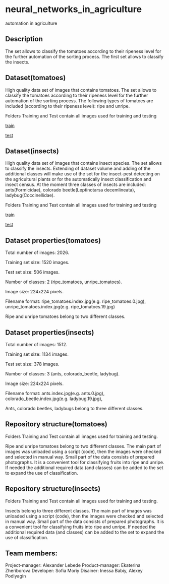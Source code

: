 # neural_networks_in_agriculture
automation in agriculture
## Description
The set allows to classify the tomatoes according to their ripeness level for the further automation of the sorting process.
The first set allows to classify the insects.

## Dataset(tomatoes)
High quality data set of images that contains tomatoes. The set allows to classify the tomatoes according to their ripeness level for the further automation of the sorting process. The following types of tomatoes are included (according to their ripeness level): ripe and unripe.

<p>Folders Training and Test contain all images used for training and testing</p>
<p><a href= "https://www.dropbox.com/s/xr9korqevso13dn/train.zip?dl=0">train</a></p>
<p><a href= "https://www.dropbox.com/s/jobbumuysmfpzoz/ezyzip.zip?dl=0">test</a></p>

## Dataset(insects)
High quality data set of images that contains insect species. The set allows to classify the insects. Extending of dataset volume and adding of the additional classes will make use of the set for the insect-pest detecting on the agricultural plants or for the automatically insect classification and insect census. At the moment three classes of insects are included: ants(Formicidae), colorado beetle(Leptinotarsa decemlineata), ladybug(Coccinellidae).

<p>Folders Training and Test contain all images used for training and testing</p>
<p><a href= "https://www.dropbox.com/s/2rxrttiyekd6mkr/train2.zip?dl=0">train</a></p>
<p><a href= "https://www.dropbox.com/s/cs2v7xfl0h14fvr/test2.zip?dl=0">test</a></p>

## Dataset properties(tomatoes)

Total number of images: 2026.

Training set size: 1520 images.

Test set size: 506 images.

Number of classes: 2 (ripe_tomatoes, unripe_tomatoes).

Image size: 224x224 pixels.

Filename format: ripe_tomatoes.index.jpg(e.g. ripe_tomatoes.0.jpg), unripe_tomatoes.index.jpg(e.g. ripe_tomatoes.19.jpg)

Ripe and unripe tomatoes belong to two different classes.

## Dataset properties(insects)

Total number of images: 1512.

Training set size: 1134 images.

Test set size: 378 images.

Number of classes: 3 (ants, colorado_beetle, ladybug).

Image size: 224x224 pixels.

Filename format: ants.index.jpg(e.g. ants.0.jpg), colorado_beetle.index.jpg(e.g. ladybug.19.jpg),

Ants, colorado beetles, ladybugs belong to three different classes.

## Repository structure(tomatoes)

Folders Training and Test contain all images used for training and testing.

Ripe and unripe tomatoes belong to two different classes. The main part of images was unloaded using a script (code), then the images were checked and selected in manual way. Small part of the data consists of prepared photographs. It is a convenient tool for classifying fruits into ripe and unripe. If needed the additional required data (and classes) can be added to the set to expand the use of classification.


## Repository structure(insects)

Folders Training and Test contain all images used for training and testing.

Insects belong to three different classes. The main part of images was unloaded using a script (code), then the images were checked and selected in manual way. Small part of the data consists of prepared photographs. It is a convenient tool for classifying fruits into ripe and unripe. If needed the additional required data (and classes) can be added to the set to expand the use of classification.

## Team members:
Project-manager: Alexander Lebede
Product-manager: Ekaterina Zheriborova
Developer: Sofia Moriy
Disainer: Inessa Babiy, Alexey Podlyagin
